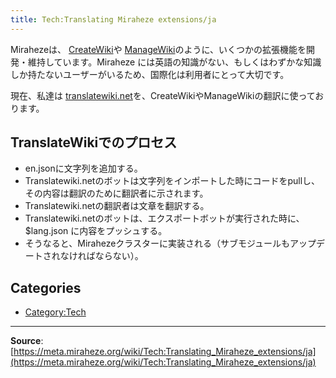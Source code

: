 ```yaml
---
title: Tech:Translating Miraheze extensions/ja
---
```



Mirahezeは、 [CreateWiki](https://meta.miraheze.org/wiki/github:miraheze/CreateWiki)や [ManageWiki](https://meta.miraheze.org/wiki/github:miraheze/ManageWiki)のように、いくつかの拡張機能を開発・維持しています。Miraheze には英語の知識がない、もしくはわずかな知識しか持たないユーザーがいるため、国際化は利用者にとって大切です。

現在、私達は [translatewiki.net](https://meta.miraheze.org/wiki/translatewiki:)を、CreateWikiやManageWikiの翻訳に使っております。

## TranslateWikiでのプロセス 

* en.jsonに文字列を追加する。
* Translatewiki.netのボットは文字列をインポートした時にコードをpullし、その内容は翻訳のために翻訳者に示されます。
* Translatewiki.netの翻訳者は文章を翻訳する。
* Translatewiki.netのボットは、エクスポートボットが実行された時に、 $lang.json に内容をプッシュする。
* そうなると、Mirahezeクラスターに実装される（サブモジュールもアップデートされなければならない）。

## Categories

* [Category:Tech](https://meta.miraheze.org/wiki/Category:Tech)

----
**Source**: [https://meta.miraheze.org/wiki/Tech:Translating_Miraheze_extensions/ja](https://meta.miraheze.org/wiki/Tech:Translating_Miraheze_extensions/ja)